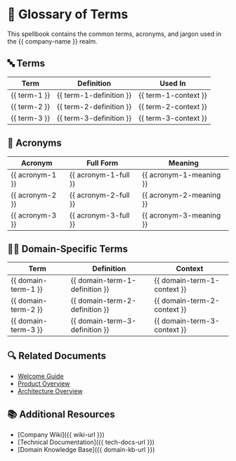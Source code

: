 <!--  
📝 Usage:  
- Replace all {{placeholders}} with your organization's content
- Update links and remove unnecessary sections
- Customize as needed 

Happy documenting! 🚀  
-->

# 📖 Glossary of Terms

This spellbook contains the common terms, acronyms, and jargon used in the {{ company-name }} realm.

## 🔤 Terms

| Term | Definition | Used In |
|------|------------|---------|
| {{ term-1 }} | {{ term-1-definition }} | {{ term-1-context }} |
| {{ term-2 }} | {{ term-2-definition }} | {{ term-2-context }} |
| {{ term-3 }} | {{ term-3-definition }} | {{ term-3-context }} |

## 🔣 Acronyms

| Acronym | Full Form | Meaning |
|---------|-----------|---------|
| {{ acronym-1 }} | {{ acronym-1-full }} | {{ acronym-1-meaning }} |
| {{ acronym-2 }} | {{ acronym-2-full }} | {{ acronym-2-meaning }} |
| {{ acronym-3 }} | {{ acronym-3-full }} | {{ acronym-3-meaning }} |

## 🧙‍♂️ Domain-Specific Terms

| Term | Definition | Context |
|------|------------|---------|
| {{ domain-term-1 }} | {{ domain-term-1-definition }} | {{ domain-term-1-context }} |
| {{ domain-term-2 }} | {{ domain-term-2-definition }} | {{ domain-term-2-context }} |
| {{ domain-term-3 }} | {{ domain-term-3-definition }} | {{ domain-term-3-context }} |

## 🔍 Related Documents

- [Welcome Guide](./welcome-guide.md)
- [Product Overview](../team/product-overview.md)
- [Architecture Overview](../architecture/service-architecture.md)

## 📚 Additional Resources

- [Company Wiki]({{ wiki-url }})
- [Technical Documentation]({{ tech-docs-url }})
- [Domain Knowledge Base]({{ domain-kb-url }})
